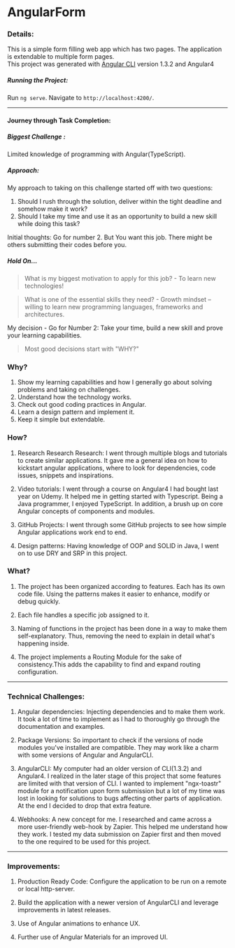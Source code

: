 # AngularForm

### Details: 
This is a simple form filling web app which has two pages. The application is extendable to multiple form pages.    
This project was generated with [Angular CLI](https://github.com/angular/angular-cli) version 1.3.2 and Angular4
    
##### Running the Project:
        
Run `ng serve`. Navigate to `http://localhost:4200/`.
    
---
#### Journey through Task Completion: 
##### Biggest Challenge :  
Limited knowledge of programming with Angular(TypeScript). 
##### Approach: 
My approach to taking on this challenge started off with two questions:
    
1. Should I rush through the solution, deliver within the tight deadline and somehow make it work?
2. Should I take my time and use it as an opportunity to build a new skill while doing this task?
    
Initial thoughts: Go for number 2. But You want this job. There might be others submitting their codes before you. 
    
 ##### Hold On...

> What is my biggest motivation to apply for this job? - To learn new technologies!

> What is one of the essential skills they need? - Growth mindset – willing to learn new programming languages, frameworks and architectures.
    
My decision - Go for Number 2: 
Take your time, build a new skill and prove your learning capabilities. 
                       
> Most good decisions start with "WHY?"
    
### Why?  
	
1. Show my learning capabilities and how I generally go about solving problems and taking on challenges.
2. Understand how the technology works.
3. Check out good coding practices in Angular.
4. Learn a design pattern and implement it.
5. Keep it simple but extendable.
    
### How? 
                  
1. Research Research Research: I went through multiple blogs and tutorials to create similar applications.
                            	It gave me a general idea on how to kickstart angular applications, where to look for dependencies, 
                            	code issues, snippets and inspirations.
2. Video tutorials: I went through a course on Angular4 I had bought last year on Udemy. It helped me in getting started with Typescript.
                               Being a Java programmer, I enjoyed TypeScript. In addition, a brush up on core Angular concepts of components and modules. 
    
3. GitHub Projects: I went through some GitHub projects to see how simple Angular applications work end to end. 
    
4. Design patterns: Having knowledge of OOP and SOLID in Java, I went on to use DRY and SRP in this project.
    
                               
### What? 
         
1.  The project has been organized according to features. Each has its own code file. 
    Using the patterns makes it easier to enhance, modify or debug quickly. 
    
2.  Each file handles a specific job assigned to it.   
    
3.	Naming of functions in the project has been done in a way to make them self-explanatory. 
    Thus, removing the need to explain in detail what's happening inside.
4.  The project implements a Routing Module for the sake of consistency.This adds the capability to find and expand routing     configuration.

   
    
---                            
    
### Technical Challenges:
1. Angular dependencies: Injecting dependencies and to make them work. It took a lot of time to implement as
    						I had to thoroughly go through the documentation and examples.
    
2. Package Versions: So important to check if the versions of node modules you've installed are compatible.
    					  	They may work like a charm with some versions of Angular and AngularCLI. 
    
3. AngularCLI: My computer had an older version of CLI(1.3.2) and Angular4. I realized in the later stage of this project that some features are limited with that version of CLI. 
I wanted to implement "ngx-toastr" module for a notification upon form submission 
but a lot of my time was lost in looking for solutions to bugs affecting other parts of application. At the end I decided to drop that extra feature.
                          
4. Webhooks: A new concept for me. I researched and came across a more user-friendly web-hook by Zapier. This helped me understand how they work. I tested my data submission on Zapier first and then moved to the one required to be used for this project.
    
---    
### Improvements:
   
1. Production Ready Code: Configure the application to be run on a remote or local http-server. 

2. Build the application with a newer version of AngularCLI and leverage improvements in latest releases.

3. Use of Angular animations to enhance UX.

4. Further use of Angular Materials for an improved UI.
    
